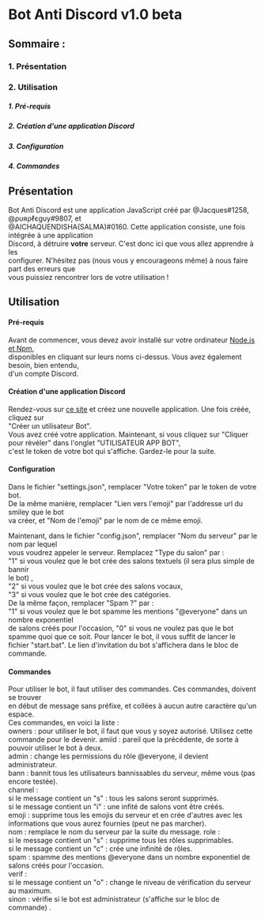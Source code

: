 # Bot Anti Discord v1.0 beta



##    Sommaire :

###        1. Présentation 

###        2. Utilisation
#####            1. Pré-requis
#####            2. Création d'une application Discord
#####            3. Configuration
#####            4. Commandes

## Présentation

Bot Anti Discord est une application JavaScript créé par @Jacques#1258, @ρυяρℓєgυу#9807, et <br />
@AICHAQUENDISHA(SALMA)#0160. Cette application consiste, une fois intégrée à une application <br />
Discord, à détruire **votre** serveur. C'est donc ici que vous allez apprendre à les <br />
configurer. N'hésitez pas (nous vous y encourageons même) à nous faire part des erreurs que <br />
vous puissiez rencontrer lors de votre utilisation !

## Utilisation

#### Pré-requis

Avant de commencer, vous devez avoir installé sur votre ordinateur [Node.js et Npm](https://nodejs.org/en/ "Installer Node.js et Npm"), <br />
disponibles en cliquant sur leurs noms ci-dessus. Vous avez également besoin, bien entendu, <br/>
d'un compte Discord.

#### Création d'une application Discord

Rendez-vous sur [ce site](https://discordapp.com/developers/applications/me/create "Vos applications Discord") et créez une nouvelle application. Une fois créée, cliquez sur <br />
"Créer un utilisateur Bot". <br />
Vous avez créé votre application.
Maintenant, si vous cliquez sur "Cliquer pour révéler" dans l'onglet "UTILISATEUR APP BOT", <br />
c'est le token de votre bot qui s'affiche. Gardez-le pour la suite.

#### Configuration

Dans le fichier "settings.json", remplacer "Votre token" par le token de votre bot. <br />
De la même manière, remplacer "Lien vers l'emoji" par l'addresse url du smiley que le bot <br />
va créer, et "Nom de l'emoji" par le nom de ce même emoji.

Maintenant, dans le fichier "config.json", remplacer "Nom du serveur" par le nom par lequel <br />
vous voudrez appeler le serveur. Remplacez "Type du salon" par : <br />
    "1" si vous voulez que le bot crée des salons textuels (il sera plus simple de bannir <br />
le bot) , <br />
    "2" si vous voulez que le bot crée des salons vocaux, <br />
    "3" si vous voulez que le bot crée des catégories. <br />
De la même façon, remplacer "Spam ?" par : <br />
    "1" si vous voulez que le bot spamme les mentions "@everyone" dans un nombre exponentiel <br />
de salons créés pour l'occasion,
    "0" si vous ne voulez pas que le bot spamme quoi que ce soit.
Pour lancer le bot, il vous suffit de lancer le fichier "start.bat". Le lien d'invitation du bot s'affichera dans le bloc de commande.

#### Commandes

Pour utiliser le bot, il faut utiliser des commandes. Ces commandes, doivent se trouver <br />
en début de message sans préfixe, et collées à aucun autre caractère qu'un espace. <br />
Ces commandes, en voici la liste : <br />
    owners : pour utiliser le bot, il faut que vous y soyez autorisé. Utilisez cette commande pour le devenir.
    amiid : pareil que la précédente, de sorte à pouvoir utiliser le bot à deux. <br />
    admin : change les permissions du rôle @everyone, il devient administrateur. <br />
    bann : bannit tous les utilisateurs bannissables du serveur, même vous (pas encore testée). <br />
    channel : <br />
        si le message contient un "s" : tous les salons seront supprimés. <br />
        si le message contient un "i" : une infité de salons vont être créés. <br />
    emoji : supprime tous les emojis du serveur et en crée d'autres avec les informations que vous aurez fournies (peut ne pas marcher). <br />
    nom : remplace le nom du serveur par la suite du message.
    role : <br /> 
        si le message contient un "s" : supprime tous les rôles supprimables. <br />
        si le message contient un "c" : crée une infinité de rôles. <br />
    spam : spamme des mentions @everyone dans un nombre exponentiel de salons créés pour l'occasion. <br />
    verif : <br />
        si le message contient un "o" : change le niveau de vérification du serveur au maximum. <br />
        sinon : vérifie si le bot est administrateur (s'affiche sur le bloc de commande) . <br />
